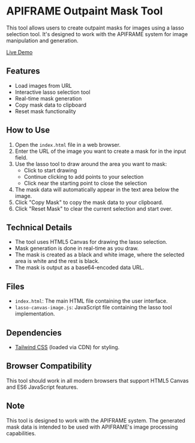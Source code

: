 # APIFRAME Outpaint Mask Tool

This tool allows users to create outpaint masks for images using a lasso selection tool. It's designed to work with the APIFRAME system for image manipulation and generation.

[Live Demo](https://apiframe-pro.github.io/outpaint-mask-tool/)

## Features

- Load images from URL
- Interactive lasso selection tool
- Real-time mask generation
- Copy mask data to clipboard
- Reset mask functionality

## How to Use

1. Open the `index.html` file in a web browser.
2. Enter the URL of the image you want to create a mask for in the input field.
3. Use the lasso tool to draw around the area you want to mask:
   - Click to start drawing
   - Continue clicking to add points to your selection
   - Click near the starting point to close the selection
4. The mask data will automatically appear in the text area below the image.
5. Click "Copy Mask" to copy the mask data to your clipboard.
6. Click "Reset Mask" to clear the current selection and start over.

## Technical Details

- The tool uses HTML5 Canvas for drawing the lasso selection.
- Mask generation is done in real-time as you draw.
- The mask is created as a black and white image, where the selected area is white and the rest is black.
- The mask is output as a base64-encoded data URL.

## Files

- `index.html`: The main HTML file containing the user interface.
- `lasso-canvas-image.js`: JavaScript file containing the lasso tool implementation.

## Dependencies

- [Tailwind CSS](https://tailwindcss.com/) (loaded via CDN) for styling.

## Browser Compatibility

This tool should work in all modern browsers that support HTML5 Canvas and ES6 JavaScript features.

## Note

This tool is designed to work with the APIFRAME system. The generated mask data is intended to be used with APIFRAME's image processing capabilities.
